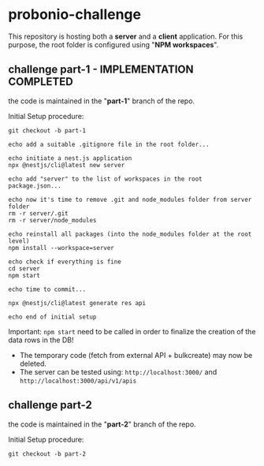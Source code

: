 # probonio-challenge

This repository is hosting both a **server** and a **client** application.
For this purpose, the root folder is configured using "**NPM workspaces**".

## challenge part-1 - IMPLEMENTATION COMPLETED

the code is maintained in the "**part-1**" branch of the repo.

Initial Setup procedure:

```shell
git checkout -b part-1

echo add a suitable .gitignore file in the root folder...

echo initiate a nest.js application
npx @nestjs/cli@latest new server

echo add "server" to the list of workspaces in the root package.json...

echo now it's time to remove .git and node_modules folder from server folder
rm -r server/.git
rm -r server/node_modules

echo reinstall all packages (into the node_modules folder at the root level)
npm install --workspace=server

echo check if everything is fine
cd server
npm start

echo time to commit...

npx @nestjs/cli@latest generate res api

echo end of initial setup
```

Important: `npm start` need to be called in order to finalize the creation of the data rows in the DB!

- The temporary code (fetch from external API + bulkcreate) may now be deleted.
- The server can be tested using: `http://localhost:3000/` and `http://localhost:3000/api/v1/apis`

## challenge part-2

the code is maintained in the "**part-2**" branch of the repo.

Initial Setup procedure:

```shell
git checkout -b part-2

```
